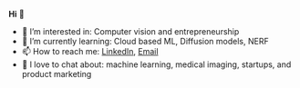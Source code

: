 **Hi** 👋
- 👀 I’m interested in: Computer vision and entrepreneurship 
- 🌱 I’m currently learning: Cloud based ML, Diffusion models, NERF
- 📫 How to reach me: [LinkedIn](https://www.linkedin.com/in/abdullahalhayali/), [Email](mailto:abdullah.w.alhayali@gmail.com)
- 💬 I love to chat about: machine learning, medical imaging, startups, and product marketing 

<!---
aalhayali/aalhayali is a ✨ special ✨ repository because its `README.md` (this file) appears on your GitHub profile.
You can click the Preview link to take a look at your changes.
--->
